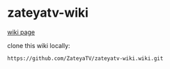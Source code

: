 # zateyatv-wiki

[wiki page](https://github.com/ZateyaTV/zateyatv-wiki/wiki)

clone this wiki locally:

`https://github.com/ZateyaTV/zateyatv-wiki.wiki.git`
